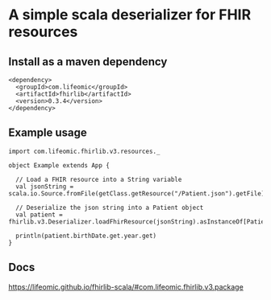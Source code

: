 # A simple scala deserializer for FHIR resources

## Install as a maven dependency
```
<dependency>
  <groupId>com.lifeomic</groupId>
  <artifactId>fhirlib</artifactId>
  <version>0.3.4</version>
</dependency>
```

## Example usage
```
import com.lifeomic.fhirlib.v3.resources._

object Example extends App {

  // Load a FHIR resource into a String variable
  val jsonString = scala.io.Source.fromFile(getClass.getResource("/Patient.json").getFile).mkString

  // Deserialize the json string into a Patient object
  val patient = fhirlib.v3.Deserializer.loadFhirResource(jsonString).asInstanceOf[Patient]

  println(patient.birthDate.get.year.get)
}
```

## Docs
https://lifeomic.github.io/fhirlib-scala/#com.lifeomic.fhirlib.v3.package
